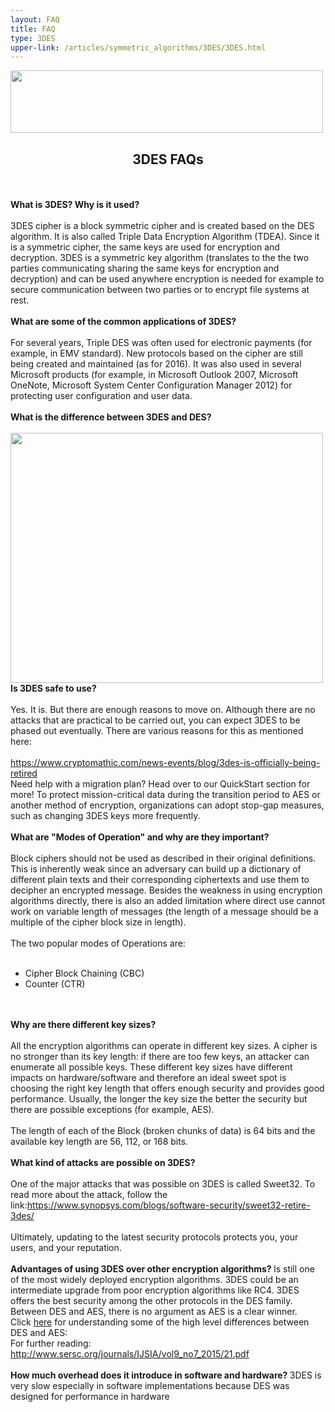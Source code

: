 ```yaml
---
layout: FAQ
title: FAQ
type: 3DES
upper-link: /articles/symmetric_algorithms/3DES/3DES.html
---
```

<p>
  <img src="/static_files/common/faqs.jpg" style="width:500px;height:100px;" class="center" />
  <center><h2>3DES FAQs</h2></center>
  <br /> <br />
  <strong>What is 3DES? Why is it used?</strong> <br /> <br />
  3DES cipher is a block symmetric cipher and is created based on the DES algorithm. It is also called Triple Data Encryption Algorithm (TDEA). Since it is a symmetric cipher, the same keys are used for encryption and decryption. 3DES is a symmetric key algorithm (translates to the the two parties communicating sharing the same keys for encryption and decryption) and can be used anywhere encryption is needed for example to secure communication between two parties or to encrypt file systems at rest.
  <br /> <br />
  <strong>What are some of the common applications of 3DES?</strong>
  <br /> <br />
  For several years, Triple DES was often used for electronic payments (for example, in EMV standard). New protocols based on the cipher are still being created and maintained (as for 2016). It was also used in several Microsoft products (for example, in Microsoft Outlook 2007, Microsoft OneNote, Microsoft System Center Configuration Manager 2012) for protecting user configuration and user data.
  <br /><br />
  <strong>What is the difference between 3DES and DES?</strong>
  <br /> <br />
  <img src="/static_files/des_versus_3des.jpg" style="width:500px;height:400px;" class="center" />
  <strong>Is 3DES safe to use?</strong>
  <br /> <br />
  Yes. It is. But there are enough reasons to move on. Although there are no attacks that are practical to be carried out, you can expect 3DES to be phased out eventually. There are various reasons for this as mentioned here:
  <br /> <br />
  <a href="https://www.cryptomathic.com/news-events/blog/3des-is-officially-being-retired"> https://www.cryptomathic.com/news-events/blog/3des-is-officially-being-retired </a>
  <br />
  Need help with a migration plan? Head over to our QuickStart section for more! To protect mission-critical data during the transition period to AES or another method of encryption, organizations can adopt stop-gap measures, such as changing 3DES keys more frequently.
  <br /><br />
  <strong>What are "Modes of Operation" and why are they important?</strong>
  <br /> <br />
  Block ciphers should not be used as described in their original definitions. This is inherently weak since an adversary can build up a dictionary of different plain texts and their corresponding ciphertexts and use them to decipher an encrypted message. Besides the weakness in using encryption algorithms directly, there is also an added limitation where direct use cannot work on variable length of messages (the length of a message should be a multiple of the cipher block size in length).
  <br /><br />
  The two popular modes of Operations are:
  <br /><br />
  <ul>
    <li>Cipher Block Chaining (CBC) </li>
    <li>Counter (CTR) </li>
  </ul>
  <br /> <br />
  <strong>Why are there different key sizes? </strong>
  <br /> <br />
  All the encryption algorithms can operate in different key sizes. A cipher is no stronger than its key length: if there are too few keys, an attacker can enumerate all possible keys. These different key sizes have different impacts on hardware/software and therefore an ideal sweet spot is choosing the right key length that offers enough security and provides good performance. Usually, the longer the key size the better the security but there are possible exceptions (for example, AES).
  <br /><br />
  The length of each of the Block (broken chunks of data) is 64 bits and the available key length are 56, 112, or 168 bits.
  <br /> <br />
  <strong>What kind of attacks are possible on 3DES?</strong>
  <br /> <br />
  One of the major attacks that was possible on 3DES is called Sweet32. To read more about the attack, follow the link:<a href="https://www.synopsys.com/blogs/software-security/sweet32-retire-3des/">https://www.synopsys.com/blogs/software-security/sweet32-retire-3des/</a>
  <br /> <br />
  Ultimately, updating to the latest security protocols protects you, your users, and your reputation.
  <br /> <br />
  <strong> Advantages of using 3DES over other encryption algorithms?  </strong>
  Is still one of the most widely deployed encryption algorithms. 3DES could be an intermediate upgrade from poor encryption algorithms like RC4. 3DES offers the best security among the other protocols in the DES family. Between DES and AES, there is no argument as AES is a clear winner.
  <br />
  Click <a href="https://techdifferences.com/difference-between-des-and-aes.html">here</a> for understanding some of the high level differences between DES and AES:
  <br />
  For further reading: <a href="http://www.sersc.org/journals/IJSIA/vol9_no7_2015/21.pdf"> http://www.sersc.org/journals/IJSIA/vol9_no7_2015/21.pdf </a>
  <br /><br />
  <strong> How much overhead does it introduce in software and hardware? </strong>
  3DES is very slow especially in software implementations because DES was designed for performance in hardware
  <br />
</p>
